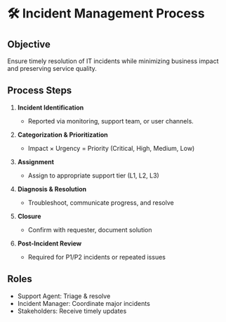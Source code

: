 # 🛠 Incident Management Process

## Objective
Ensure timely resolution of IT incidents while minimizing business impact and preserving service quality.

## Process Steps
1. **Incident Identification**
   - Reported via monitoring, support team, or user channels.

2. **Categorization & Prioritization**
   - Impact × Urgency = Priority (Critical, High, Medium, Low)

3. **Assignment**
   - Assign to appropriate support tier (L1, L2, L3)

4. **Diagnosis & Resolution**
   - Troubleshoot, communicate progress, and resolve

5. **Closure**
   - Confirm with requester, document solution

6. **Post-Incident Review**
   - Required for P1/P2 incidents or repeated issues

## Roles
- Support Agent: Triage & resolve
- Incident Manager: Coordinate major incidents
- Stakeholders: Receive timely updates
